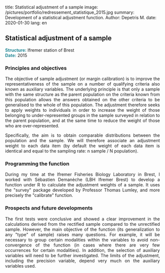 title: Statistical adjustment of a sample
image: /pictures/portfolio/redressement_statistique_2015.jpg
summary: Development of a statistical adjustment function.
Author: Depetris M.
date: 2020-01-30
lang: en

## Statistical adjustment of a sample

<font color="#238896"><strong>Structure:</strong></font> Ifremer station of Brest
<br><font color="#238896"><strong>Date:</strong></font> 2015

### Principles and objectives

<p style="text-align: justify">
The objective of sample adjustment (or margin calibration) is to improve the representativeness of the sample on a number of qualifying criteria also known as auxiliary variables. The underlying principle is that only a sample with the same structure as the parent population on the criteria known from this population allows the answers obtained on the other criteria to be generalised to the whole of this population. The adjustment therefore seeks to apply weights to individuals in order to increase the weight of those belonging to under-represented groups in the sample surveyed in relation to the parent population, and at the same time to reduce the weight of those who are over-represented.
</p>

<p style="text-align: justify">
Specifically, the aim is to obtain comparable distributions between the population and the sample. We will therefore associate an adjustment weight to each data item (by default the weight of each data item is identical and equal to the sampling rate: n sample / N population).
</p>

### Programming the function

<p style="text-align: justify">
During my time at the Ifremer Fisheries Biology Laboratory in Brest, I worked with Sébastien Demanèche (LBH Ifremer Brest) to develop a function under R to calculate the adjustment weights of a sample. It uses the "survey" package developed by Professor Thomas Lumley, and more precisely the "calibrate" function.
</p>

### Prospects and future developments

<p style="text-align: justify">
The first tests were conclusive and showed a clear improvement in the calculations derived from the rectified sample compared to the unrectified sample. However, the main objective of the function (its generalization to any "type" of sample) raises many questions. For example, it will be necessary to group certain modalities within the variables to avoid non-convergence of the function (in cases where there are very few occurrences for certain modalities). In addition, the selection of auxiliary variables will need to be further investigated. The limits of the adjustment, including the precision variable, depend very much on the auxiliary variables used.
</p>
